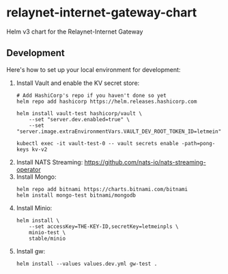# relaynet-internet-gateway-chart
Helm v3 chart for the Relaynet-Internet Gateway

## Development

Here's how to set up your local environment for development:

1. Install Vault and enable the KV secret store:
   ```
   # Add HashiCorp's repo if you haven't done so yet
   helm repo add hashicorp https://helm.releases.hashicorp.com
   
   helm install vault-test hashicorp/vault \
       --set "server.dev.enabled=true" \
       --set "server.image.extraEnvironmentVars.VAULT_DEV_ROOT_TOKEN_ID=letmein"
   
   kubectl exec -it vault-test-0 -- vault secrets enable -path=pong-keys kv-v2
   ```
1. Install NATS Streaming: https://github.com/nats-io/nats-streaming-operator
1. Install Mongo:
   ```
   helm repo add bitnami https://charts.bitnami.com/bitnami
   helm install mongo-test bitnami/mongodb
   ```
1. Install Minio:
   ```
   helm install \
       --set accessKey=THE-KEY-ID,secretKey=letmeinpls \
       minio-test \
       stable/minio
   ```
1. Install gw:
   ```
   helm install --values values.dev.yml gw-test .
   ```
